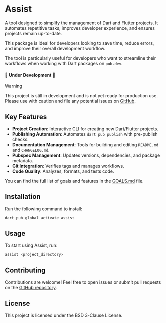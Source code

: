 # Assist

A tool designed to simplify the management of Dart and Flutter projects. It automates repetitive
tasks, improves developer experience, and ensures projects remain up-to-date.

This package is ideal for developers looking to save time, reduce errors, and improve their overall
development workflow.

The tool is particularly useful for developers who want to streamline their workflows when working
with Dart packages on `pub.dev`.

#### 🚧 Under Development 🚧
> [!WARNING]
> This project is still in development and is not yet ready for production use.  
> Please use with caution and file any potential issues on [GitHub](https://github.com/salah-rashad/assist/issues).

## Key Features

- **Project Creation**: Interactive CLI for creating new Dart/Flutter projects.
- **Publishing Automation**: Automates `dart pub publish` with pre-publish checks.
- **Documentation Management**: Tools for building and editing `README.md` and `CHANGELOG.md`.
- **Pubspec Management**: Updates versions, dependencies, and package metadata.
- **Git Integration**: Verifies tags and manages workflows.
- **Code Quality**: Analyzes, formats, and tests code.

You can find the full list of goals and features in
the [GOALS.md](https://github.com/salah-rashad/assist/blob/main/GOALS.md) file.

## Installation

Run the following command to install:

```bash
dart pub global activate assist
```

## Usage

To start using Assist, run:

```bash
assist <project_directory>
```

## Contributing

Contributions are welcome! Feel free to open issues or submit pull requests
on the [GitHub repository](https://github.com/salah-rashad/assist).

## License

This project is licensed under the BSD 3-Clause License.
